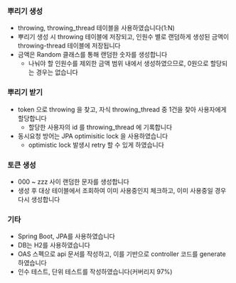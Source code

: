 ### 뿌리기 생성
- throwing, throwing_thread 테이블을 사용하였습니다(1:N)
- 뿌리기 생성 시 throwing 테이블에 저장되고, 인원수 별로 랜덤하게 생성된 금액이 throwing-thread 테이블에 저장됩니다
- 금액은 Random 클래스를 통해 랜덤한 숫자를 생성합니다
    - 나눠야 할 인원수를 제외한 금액 범위 내에서 생성하였으므로, 0원으로 할당되는 경우는 없습니다

### 뿌리기 받기
- token 으로 throwing 을 찾고, 자식 throwing_thread 중 1건을 찾아 사용자에게 할당합니다
    - 할당한 사용자의 id 를 throwing_thread 에 기록합니다
- 동시요청 방어는 JPA optimisitic lock 을 사용하였습니다
    - optimistic lock 발생시 retry 할 수 있게 하였습니다  

### 토큰 생성
- 000 ~ zzz 사이 랜덤한 문자를 생성합니다
- 생성 후 대상 테이블에서 조회하여 이미 사용중인지 체크하고, 이미 사용중일 경우 다시 생성합니다

### 기타
- Spring Boot, JPA를 사용하였습니다
- DB는 H2를 사용하였습니다
- OAS 스펙으로 api 문서를 작성하고, 이를 기반으로 controller 코드를 generate 하였습니다
- 인수 테스트, 단위 테스트를 작성하였습니다(커버리지 97%)